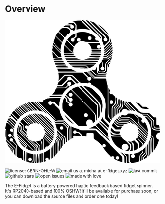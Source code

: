 # Overview

![E-Fidget logo, fidget spinner with circuit board traces running throughout, spinning](/img/logo.svg "Logo")

![license: CERN-OHL-W](https://img.shields.io/github/license/2231puppy/E-Fidget?color=blueviolet&style=flat-square)
![email us at micha at e-fidget.xyz](https://img.shields.io/badge/email%20us-micha%40e--fidget.xyz-blue?style=flat-square)
![last commit](https://img.shields.io/github/last-commit/2231puppy/E-Fidget?color=green&style=flat-square)
![github stars](https://img.shields.io/github/stars/2231puppy/E-Fidget?color=yellow&style=flat-square)
![open issues](https://img.shields.io/github/issues-raw/2231puppy/E-Fidget?color=orange&style=flat-square)
![made with love](https://img.shields.io/badge/made%20with-love-red?style=flat-square)

The E-Fidget is a battery-powered haptic feedback based fidget spinner. It's RP2040-based and 100% OSHW!
It'll be available for purchase soon, or you can download the source files and order one today!

